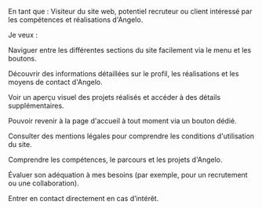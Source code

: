 En tant que :
Visiteur du site web, potentiel recruteur ou client intéressé par les compétences et réalisations d'Angelo.

Je veux :

Naviguer entre les différentes sections du site facilement via le menu et les boutons.

Découvrir des informations détaillées sur le profil, les réalisations et les moyens de contact d'Angelo.

Voir un aperçu visuel des projets réalisés et accéder à des détails supplémentaires.

Pouvoir revenir à la page d'accueil à tout moment via un bouton dédié.

Consulter des mentions légales pour comprendre les conditions d'utilisation du site.

Comprendre les compétences, le parcours et les projets d'Angelo.

Évaluer son adéquation à mes besoins (par exemple, pour un recrutement ou une collaboration).

Entrer en contact directement en cas d’intérêt.
